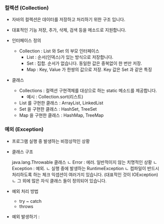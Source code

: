 ### 컬렉션 (Collection)

- 자바의 컬렉션은 데이터를 저장하고 처리하기 위한 구조 입니다.
- 대표적인 기능 저장, 추가, 삭제, 검색 등을 메소드로 지원합니다. 

- 인터페이스 정의
    + Collection : List 와 Set 의 부모 인터페이스
        + List : 순서(인덱스)가 있는 방식으로 저장합니다. 
        + Set  : 집합. 순서가 없습니다. 동일한 값은 중복없이 한 번만 저장.
        + Map  : Key, Value 가 한쌍의 값으로 저장. Key 값은 Set 과 같은 특징

- 클래스 
    + Collections : 컬렉션 구현객체를 대상으로 하는 static 메소드를 제공합니다.
        - 예시 : Collection.sort(리스트)
    + List 를 구현한 클래스 : ArrayList, LinkedList
    + Set 을 구현한 클래스 : HashSet, TreeSet
    + Map 을 구현한 클래스 : HashMap, TreeMap

### 예외  (Exception)

- 프로그램 실행 중 발생하는 비정상적인 상황

- 클래스 구조

    java.lang.Throwable 클래스
                    ㄴ Error : 에러. 일반적이지 않는 치명적인 상황
                    ㄴ Exception : 예외.
                            ㄴ 실행 중에 발생하는 RuntimeException
                            ㄴ 컴파일이 반드시 처리하도록 하는 체크 익셉션이 여러가지 있습니다.
                            (대표적인 것이 IOException)
                            ㄴ 그 외에 많은 자식 클래스 들이 정의되어 있습니다. 

- 예외 처리 방법 
    + try ~ catch
    + throws

- 예외 발생하기 : 